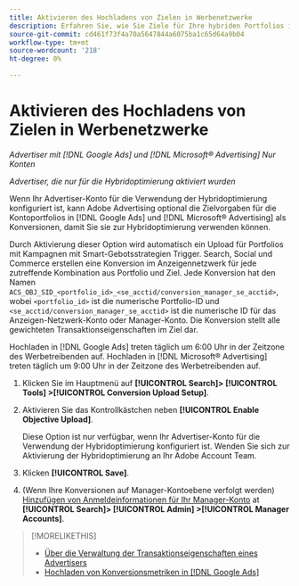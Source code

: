 ```yaml
---
title: Aktivieren des Hochladens von Zielen in Werbenetzwerke
description: Erfahren Sie, wie Sie Ziele für Ihre hybriden Portfolios in [!DNL Google Ads] und [!DNL Microsoft® Advertising].
source-git-commit: cd461f73f4a70a5647844a6075ba1c65d64a9b04
workflow-type: tm+mt
source-wordcount: '218'
ht-degree: 0%

---
```


# Aktivieren des Hochladens von Zielen in Werbenetzwerke

*Advertiser mit [!DNL Google Ads] und [!DNL Microsoft® Advertising] Nur Konten*

*Advertiser, die nur für die Hybridoptimierung aktiviert wurden*

Wenn Ihr Advertiser-Konto für die Verwendung der Hybridoptimierung konfiguriert ist, kann Adobe Advertising optional die Zielvorgaben für die Kontoportfolios in [!DNL Google Ads] und [!DNL Microsoft® Advertising] als Konversionen, damit Sie sie zur Hybridoptimierung verwenden können.

Durch Aktivierung dieser Option wird automatisch ein Upload für Portfolios mit Kampagnen mit Smart-Gebotsstrategien Trigger. Search, Social und Commerce erstellen eine Konversion im Anzeigennetzwerk für jede zutreffende Kombination aus Portfolio und Ziel. Jede Konversion hat den Namen `ACS_OBJ_SID_<portfolio_id>_<se_acctid/conversion_manager_se_acctid>`, wobei `<portfolio_id>` ist die numerische Portfolio-ID und `<se_acctid/conversion_manager_se_acctid>` ist die numerische ID für das Anzeigen-Netzwerk-Konto oder Manager-Konto. Die Konversion stellt alle gewichteten Transaktionseigenschaften im Ziel dar.

Hochladen in [!DNL Google Ads] treten täglich um 6:00 Uhr in der Zeitzone des Werbetreibenden auf. Hochladen in [!DNL Microsoft® Advertising] treten täglich um 9:00 Uhr in der Zeitzone des Werbetreibenden auf.

<!-- Note to self: Conversions tracked by Google Ads and by the Microsoft Advertising universal event tracking (UET) tag aren't re-uploaded to the ad networks. -->

1. Klicken Sie im Hauptmenü auf **[!UICONTROL Search]> [!UICONTROL Tools] >[!UICONTROL Conversion Upload Setup]**.

1. Aktivieren Sie das Kontrollkästchen neben **[!UICONTROL Enable Objective Upload]**.

   Diese Option ist nur verfügbar, wenn Ihr Advertiser-Konto für die Verwendung der Hybridoptimierung konfiguriert ist. Wenden Sie sich zur Aktivierung der Hybridoptimierung an Ihr Adobe Account Team.

1. Klicken **[!UICONTROL Save]**.

1. (Wenn Ihre Konversionen auf Manager-Kontoebene verfolgt werden) [Hinzufügen von Anmeldeinformationen für Ihr Manager-Konto](/help/search-social-commerce/admin/manager-accounts.md) at **[!UICONTROL Search]> [!UICONTROL Admin] >[!UICONTROL Manager Accounts]**.

>[!MORELIKETHIS]
>
>* [Über die Verwaltung der Transaktionseigenschaften eines Advertisers](/help/search-social-commerce/admin/transaction-properties/transaction-property-about.md)
>* [Hochladen von Konversionsmetriken in [!DNL Google Ads]](conversion-metrics-upload-to-google.md)

